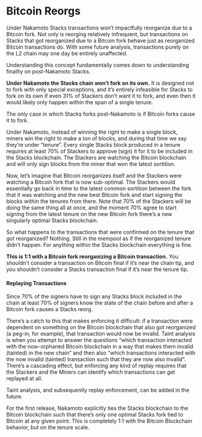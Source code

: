 # Bitcoin Reorgs

Under Nakamoto Stacks transactions won’t impactfully reorganize due to a Bitcoin fork. Not only is reorging relatively infrequent, but transactions on Stacks that got reorganized due to a Bitcoin fork behave just as reorganized Bitcoin transactions do. With some future analysis, transactions purely on the L2 chain may one day be entirely unaffected.

Understanding this concept fundamentally comes down to understanding finality on post-Nakamoto Stacks.

**Under Nakamoto the Stacks chain won’t fork on its own.** It is designed not to fork with only special exceptions, and it’s entirely infeasible for Stacks to fork on its own if even 31% of Stackers don’t want it to fork, and even then it would likely only happen within the span of a single tenure.

The only case in which Stacks forks post-Nakamoto is if Bitcoin forks cause it to fork.

Under Nakamoto, instead of winning the right to make a single block, miners win the right to make a ton of blocks, and during that time we say they’re under “tenure”. Every single Stacks block produced in a tenure requires at least 70% of Stackers to approve (sign) it for it to be included in the Stacks blockchain. The Stackers are watching the Bitcoin blockchain and will only sign blocks from the miner that won the latest sortition.

Now, let’s imagine that Bitcoin reorganizes itself and the Stackers were watching a Bitcoin fork that is now sub-optimal. The Stackers would essentially go back in time to the latest common sortition between the fork that it was watching and the new best Bitcoin fork and start signing the blocks within the tenures from there. Note that 70% of the Stackers will be doing the same thing all at once, and the moment 70% agree to start signing from the latest tenure on the new Bitcoin fork there’s a new singularly optimal Stacks blockchain.

So what happens to the transactions that were confirmed on the tenure that got reorganized? Nothing. Still in the mempool as if the reorganized tenure didn’t happen. For anything within the Stacks blockchain everything is fine.&#x20;

**This is 1:1 with a Bitcoin fork reorganizing a Bitcoin transaction.** You shouldn’t consider a transaction on Bitcoin final if it’s near the chain tip, and you shouldn’t consider a Stacks transaction final if it’s near the tenure tip.

#### Replaying Transactions <a href="#replaying-transactions-3" id="replaying-transactions-3"></a>

Since 70% of the signers have to sign any Stacks block included in the chain at least 70% of signers know the state of the chain before and after a Bitcoin fork causes a Stacks reorg.

There’s a catch to this that makes enforcing it difficult: if a transaction were dependent on something on the Bitcoin blockchain that also got reorganized (a peg-in, for example), that transaction would now be invalid. Taint analysis is when you attempt to answer the questions “which transaction interacted with the now-orphaned Bitcoin blockchain in a way that makes them invalid (tainted) in the new chain” and then also “which transactions interacted with the now invalid (tainted) transaction such that they are now also invalid”. There’s a cascading effect, but enforcing any kind of replay requires that the Stackers and the Miners can identify which transactions can get replayed at all.

Taint analysis, and subsequently replay enforcement, can be added in the future.&#x20;

For the first release, Nakamoto explicitly ties the Stacks blockchain to the Bitcoin blockchain such that there’s only one optimal Stacks fork tied to Bitcoin at any given point. This is completely 1:1 with the Bitcoin Blockchain behavior, but on the tenure scale.

